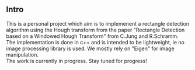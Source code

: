 ## Intro
This is a personal project which aim is to implemenent a rectangle detection algorithm using the Hough transform from the paper "Rectangle Detection based on a Windowed Hough Transform" from C.Jung and R.Schramm.  
The implementation is done in c++ and is intended to be lightweight, ie no image processing library is used. We mostly rely on "Eigen" for image manipulation.  
The work is currently in progress. Stay tuned for progress!
